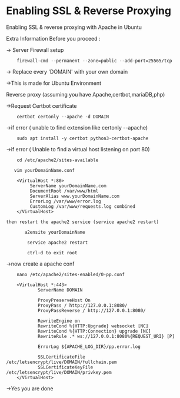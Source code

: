 # Enabling SSL & Reverse Proxying
Enabling SSL & reverse proxying with Apache in Ubuntu 

Extra Information Before you proceed : 

-> Server Firewall setup
```
	firewall-cmd --permanent --zone=public --add-port=25565/tcp
```
-> Replace every 'DOMAIN' with your own domain

->This is made for Ubuntu Environment

Reverse proxy (assuming you have Apache,certbot,mariaDB,php)

->Request Certbot certificate
```
	certbot certonly --apache -d DOMAIN
```
 
->if error ( unable to find extension like certonly --apache)
```
	sudo apt install -y certbot python3-certbot-apache
```
 
->if error ( Unable to find a virtual host listening on port 80)
```
	cd /etc/apache2/sites-available
```
 ```
	vim yourDomainName.conf
```
```	
	<VirtualHost *:80>
   		 ServerName yourDomainName.com
   		 DocumentRoot /var/www/html
   		 ServerAlias www.yourDomainName.com
   		 ErrorLog /var/www/error.log
   		 CustomLog /var/www/requests.log combined
	</VirtualHost>
```
	then restart the apache2 service (service apache2 restart)
 ```
		a2ensite yourDomainName
```
```
		service apache2 restart
```
```
		ctrl-d to exit root
```

->now create a apache conf
```
	nano /etc/apache2/sites-enabled/0-pp.conf
```
```
	<VirtualHost *:443>
    		ServerName DOMAIN

    		ProxyPreserveHost On
    		ProxyPass / http://127.0.0.1:8080/
    		ProxyPassReverse / http://127.0.0.1:8080/

    		RewriteEngine on
    		RewriteCond %{HTTP:Upgrade} websocket [NC]
    		RewriteCond %{HTTP:Connection} upgrade [NC]
    		RewriteRule .* ws://127.0.0.1:8080%{REQUEST_URI} [P]

    		ErrorLog ${APACHE_LOG_DIR}/pp.error.log

    		SSLCertificateFile /etc/letsencrypt/live/DOMAIN/fullchain.pem
    		SSLCertificateKeyFile /etc/letsencrypt/live/DOMAIN/privkey.pem
	</VirtualHost>
```
->Yes you are done

